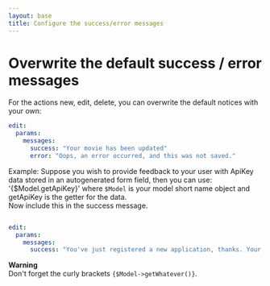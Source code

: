 ```yaml
---
layout: base
title: Configure the success/error messages
---
```


# Overwrite the default success / error messages

For the actions new, edit, delete, you can overwrite the default notices with your own:

~~~yaml
edit:
  params:
    messages:
      success: "Your movie has been updated"
      error: "Oops, an error occurred, and this was not saved."
~~~

Example: Suppose you wish to provide feedback to your user with ApiKey data stored in an autogenerated form field,  then 
you can use: '{$Model.getApiKey}' where `$Model` is your model short name object and getApiKey is the getter for the data.  
Now include this in the success message.

~~~yaml

edit:
  params:
    messages:
      success: "You've just registered a new application, thanks. Your consumer key is <u>{$Model->getApiKey()}</u>."
~~~

**Warning**<br />Don't forget the curly brackets `{$Model->getWhatever()}`.